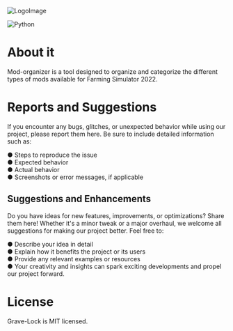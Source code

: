 ![LogoImage](https://github.com/SpinBath/assets/blob/main/ModOrganizer-Logo.png)

![Python](https://img.shields.io/badge/Python%20-%2314354C.svg?style=for-the-badge&logo=python&logoColor=white)

# About it

Mod-organizer is a tool designed to organize and categorize the different types of mods available for Farming Simulator 2022.

# Reports and Suggestions

If you encounter any bugs, glitches, or unexpected behavior while using our project, please report them here. Be sure to include detailed information such as:

  ● Steps to reproduce the issue<br>
  ● Expected behavior<br>
  ● Actual behavior<br>
  ● Screenshots or error messages, if applicable<br>

<h2>Suggestions and Enhancements</h2>

Do you have ideas for new features, improvements, or optimizations? Share them here! Whether it's a minor tweak or a major overhaul, we welcome all suggestions for making our project better. Feel free to:

  ● Describe your idea in detail<br>
  ● Explain how it benefits the project or its users<br>
  ● Provide any relevant examples or resources<br>
  ● Your creativity and insights can spark exciting developments and propel our project forward.<br>

# License

Grave-Lock is MIT licensed.
